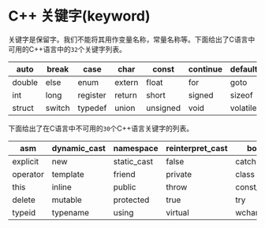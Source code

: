 # C++ 关键字(keyword)

关键字是保留字。我们不能将其用作变量名称，常量名称等。下面给出了C语言中可用的C++语言中的`32`个关键字列表。

| auto   | break  | case     | char   | const    | continue | default  | do     |
| ------ | ------ | -------- | ------ | -------- | -------- | -------- | ------ |
| double | else   | enum     | extern | float    | for      | goto     | if     |
| int    | long   | register | return | short    | signed   | sizeof   | static |
| struct | switch | typedef  | union  | unsigned | void     | volatile | while  |

下面给出了在C语言中不可用的`30`个C++语言关键字的列表。

| asm      | dynamic_cast | namespace   | reinterpret_cast | bool       |
| -------- | ------------ | ----------- | ---------------- | ---------- |
| explicit | new          | static_cast | false            | catch      |
| operator | template     | friend      | private          | class      |
| this     | inline       | public      | throw            | const_cast |
| delete   | mutable      | protected   | true             | try        |
| typeid   | typename     | using       | virtual          | wchar_t    |